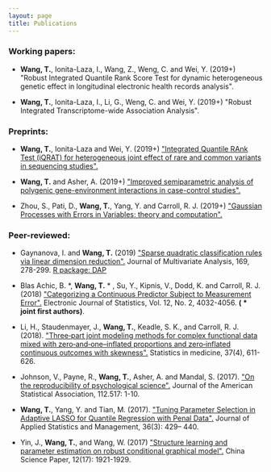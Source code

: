 ```yaml
---
layout: page
title: Publications
---
```


### Working papers:

- **Wang, T.**, Ionita-Laza, I., Wang, Z., Weng, C. and Wei, Y. (2019+) "Robust Integrated Quantile Rank Score Test for dynamic heterogeneous genetic effect in longitudinal electronic health records analysis". 

- **Wang, T.**, Ionita-Laza, I., Li, G., Weng, C. and Wei, Y. (2019+) "Robust Integrated Transcriptome-wide Association Analysis". 

### Preprints:

- **Wang, T.**, Ionita-Laza and Wei, Y. (2019+) ["Integrated Quantile RAnk Test (iQRAT) for heterogeneous joint effect of rare and common variants in sequencing studies".](https://arxiv.org/abs/1910.10102) 

- **Wang, T.** and Asher, A. (2019+) ["Improved semiparametric analysis of polygenic gene-environment interactions in case-control studies".](https://arxiv.org/abs/1909.07501) 

- Zhou, S., Pati, D., **Wang, T.**, Yang, Y. and Carroll, R. J. (2019+) ["Gaussian Processes with Errors in Variables: theory and computation".](https://arxiv.org/abs/1910.06235) 

### Peer-reviewed:

- Gaynanova, I. and **Wang, T.** (2019) ["Sparse quadratic classification rules via linear dimension reduction".](https://doi.org/10.1016/j.jmva.2018.09.011) Journal of Multivariate Analysis, 169, 278-299. 
[R package: DAP](https://cran.r-project.org/web/packages/DAP/index.html)

- Blas Achic, B. *, **Wang, T.** * , Su, Y., Kipnis, V., Dodd, K. and Carroll, R. J. (2018) ["Categorizing a Continuous Predictor Subject to Measurement Error".](https://projecteuclid.org/euclid.ejs/1544518836) Electronic Journal of Statistics, Vol. 12, No. 2, 4032-4056. **( * joint first authors)**. 

- Li, H., Staudenmayer, J., **Wang, T.**, Keadle, S. K., and Carroll, R. J. (2018). ["Three‐part joint modeling methods for complex functional data mixed with zero‐and‐one–inflated proportions and zero‐inflated continuous outcomes with skewness".](https://www.ncbi.nlm.nih.gov/pubmed/29052239) Statistics in medicine, 37(4), 611-626.

- Johnson, V., Payne, R., **Wang, T.**, Asher, A. and Mandal, S. (2017).
["On the reproducibility of psychological science".](https://amstat.tandfonline.com/doi/abs/10.1080/01621459.2016.1240079#.WqQ13ZPwbOQ) Journal of the American Statistical Association, 112.517: 1-10.

-  **Wang, T.**, Yang, Y. and Tian, M. (2017). ["Tuning Parameter Selection in Adaptive 
LASSO for Quantile Regression with Penal Data".](http://www.sltj.chinajournal.net.cn/WKB2/WebPublication/paperDigest.aspx?paperID=b60aaa1e-c54c-4e9f-9f37-7f742f25b4b1) Journal of Applied Statistics and Management, 36(3): 429– 440.

-  Yin, J., **Wang, T.**, and  Wang, W. (2017) ["Structure learning and parameter estimation on robust conditional graphical model".](http://www.cnki.com.cn/Article/CJFDTotal-ZKZX201717001.htm) China Science Paper, 12(17): 1921-1929.





